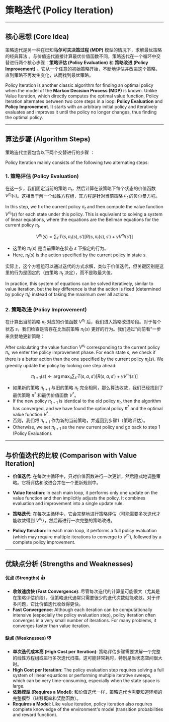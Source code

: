 # 策略迭代 (Policy Iteration)

---

## 核心思想 (Core Idea)

  策略迭代是另一种在已知**马尔可夫决策过程 (MDP)** 模型的情况下，求解最优策略的经典算法  。与价值迭代直接计算最优价值函数不同，策略迭代在一个循环中交替进行两个核心步骤：**策略评估 (Policy Evaluation)** 和 **策略改进 (Policy Improvement)** 。它从一个任意的初始策略开始，不断地评估并改进这个策略，直到策略不再发生变化，从而找到最优策略。

  Policy Iteration is another classic algorithm for finding an optimal policy when the model of the **Markov Decision Process (MDP)** is known.   Unlike Value Iteration, which directly computes the optimal value function, Policy Iteration alternates between two core steps in a loop: **Policy Evaluation** and **Policy Improvement**. It starts with an arbitrary initial policy and iteratively evaluates and improves it until the policy no longer changes, thus finding the optimal policy.

---

## 算法步骤 (Algorithm Steps)

  策略迭代主要包含以下两个交替进行的步骤 ：

  Policy Iteration mainly consists of the following two alternating steps:

### 1. 策略评估 (Policy Evaluation)

在这一步，我们固定当前的策略 $\pi_t$，然后计算在该策略下每个状态的价值函数 $V^{\pi_t}(s)$。这相当于解一个线性方程组，其方程是针对当前策略 $\pi_t$ 的贝尔曼方程。

In this step, we fix the current policy $\pi_t$ and then compute the value function $V^{\pi_t}(s)$ for each state under this policy. This is equivalent to solving a system of linear equations, where the equations are the Bellman equations for the current policy $\pi_t$.

$$V^{\pi_t}(s) = \sum_{s'} T(s, \pi_t(s), s') [R(s, \pi_t(s), s') + \gamma V^{\pi_t}(s')]$$

* 这里的 $\pi_t(s)$ 是当前策略在状态 $s$ 下指定的行为。
* Here, $\pi_t(s)$ is the action specified by the current policy in state $s$.

实际上，这个方程组可以通过迭代的方式求解，类似于价值迭代，但关键区别是这里的行为是固定的（由策略 $\pi_t$ 决定），而不是取最大值。

In practice, this system of equations can be solved iteratively, similar to value iteration, but the key difference is that the action is fixed (determined by policy $\pi_t$) instead of taking the maximum over all actions.

### 2. 策略改进 (Policy Improvement)

在计算出当前策略 $\pi_t$ 对应的价值函数 $V^{\pi_t}$ 后，我们进入策略改进阶段。对于每个状态 $s$，我们检查是否存在比当前策略 $\pi_t(s)$ 更好的行为。我们通过“向前看”一步来贪婪地更新策略：

After calculating the value function $V^{\pi_t}$ corresponding to the current policy $\pi_t$, we enter the policy improvement phase. For each state $s$, we check if there is a better action than the one specified by the current policy $\pi_t(s)$. We greedily update the policy by looking one step ahead:

$$\pi_{t+1}(s) \leftarrow \arg\max_a \sum_{s'} T(s, a, s') [R(s, a, s') + \gamma V^{\pi_t}(s')]$$

* 如果新的策略 $\pi_{t+1}$ 与旧的策略 $\pi_t$ 完全相同，那么算法收敛，我们已经找到了最优策略 $\pi^*$ 和最优价值函数 $V^*$。
* If the new policy $\pi_{t+1}$ is identical to the old policy $\pi_t$, then the algorithm has converged, and we have found the optimal policy $\pi^*$ and the optimal value function $V^*$.
* 否则，我们将 $\pi_{t+1}$ 作为新的当前策略，并返回到步骤1（策略评估）。
* Otherwise, we set $\pi_{t+1}$ as the new current policy and go back to step 1 (Policy Evaluation).

---

## 与价值迭代的比较 (Comparison with Value Iteration)

* **价值迭代**: 在每次主循环中，只对价值函数进行一次更新，然后隐式地调整策略。它将评估和改进合并在一个更新规则中。
* **Value Iteration**: In each main loop, it performs only one update on the value function and then implicitly adjusts the policy. It combines evaluation and improvement into a single update rule.

* **策略迭代**: 在每次主循环中，它会完整地进行策略评估（可能需要多次迭代才能收敛得到 $V^{\pi_t}$），然后再进行一次完整的策略改进。
* **Policy Iteration**: In each main loop, it performs a full policy evaluation (which may require multiple iterations to converge to $V^{\pi_t}$), followed by a complete policy improvement.

---

## 优缺点分析 (Strengths and Weaknesses)

#### 优点 (Strengths) 👍

* **收敛速度快 (Fast Convergence)**: 尽管每次迭代的计算量可能很大（尤其是在策略评估阶段），但策略迭代通常只需要很少的迭代次数就能收敛。对于许多问题，它比价值迭代收敛得更快。
* **Fast Convergence**: Although each iteration can be computationally intensive (especially the policy evaluation step), policy iteration often converges in a very small number of iterations. For many problems, it converges faster than value iteration.

#### 缺点 (Weaknesses) 👎

* **单次迭代成本高 (High Cost per Iteration)**: 策略评估步骤需要求解一个完整的线性方程组或进行多次迭代扫描，这可能非常耗时，特别是当状态空间很大时。
* **High Cost per Iteration**: The policy evaluation step requires solving a full system of linear equations or performing multiple iterative sweeps, which can be very time-consuming, especially when the state space is large.
* **依赖模型 (Requires a Model)**: 和价值迭代一样，策略迭代也需要知道环境的完整模型（转移概率和奖励函数）。
* **Requires a Model**: Like value iteration, policy iteration also requires complete knowledge of the environment's model (transition probabilities and reward function).